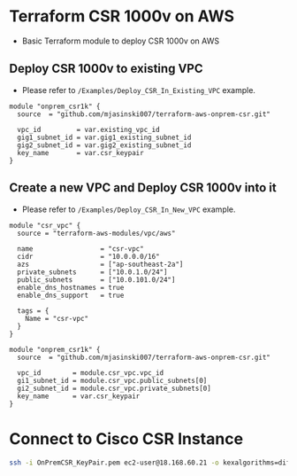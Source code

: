 # Terraform CSR 1000v on AWS

- Basic Terraform module to deploy CSR 1000v on AWS

## Deploy CSR 1000v to existing VPC

- Please refer to `/Examples/Deploy_CSR_In_Existing_VPC` example.

```hcl
module "onprem_csr1k" {
  source  = "github.com/mjasinski007/terraform-aws-onprem-csr.git"

  vpc_id         = var.existing_vpc_id
  gig1_subnet_id = var.gig1_existing_subnet_id
  gig2_subnet_id = var.gig2_existing_subnet_id
  key_name       = var.csr_keypair
}
```

## Create a new VPC and Deploy CSR 1000v into it

- Please refer to `/Examples/Deploy_CSR_In_New_VPC` example.

```hcl
module "csr_vpc" {
  source = "terraform-aws-modules/vpc/aws"

  name                 = "csr-vpc"
  cidr                 = "10.0.0.0/16"
  azs                  = ["ap-southeast-2a"]
  private_subnets      = ["10.0.1.0/24"]
  public_subnets       = ["10.0.101.0/24"]
  enable_dns_hostnames = true
  enable_dns_support   = true

  tags = {
    Name = "csr-vpc"
  }
}

module "onprem_csr1k" {
  source  = "github.com/mjasinski007/terraform-aws-onprem-csr.git"

  vpc_id        = module.csr_vpc.vpc_id
  gi1_subnet_id = module.csr_vpc.public_subnets[0]
  gi2_subnet_id = module.csr_vpc.private_subnets[0]
  key_name      = var.csr_keypair
}
```

# Connect to Cisco CSR Instance

```bash
ssh -i OnPremCSR_KeyPair.pem ec2-user@18.168.60.21 -o kexalgorithms=diffie-hellman-group-exchange-sha1,diffie-hellman-group14-sha1
```